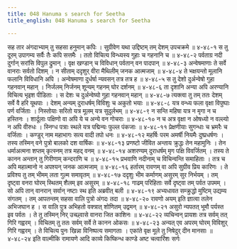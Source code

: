 ```yaml
---
title: 048 Hanuma s search for Seetha
title_english: 048 Hanuma s search for Seetha

---
```

<div class="audioEmbed"  caption="श्रीराम-हरिसीताराममूर्ति-घनपाठिभ्यां वचनम्" src="https://archive.org/download/Ramayana-recitation-Sriram-harisItArAmamUrti-Ghanapaati-v2/Kanda_4/Kanda_4_KSK-048-Vindhye_Sita_Anveshana.mp3"></div>
सह तार अंगदाभ्याम् तु सहसा हनुमान् कपिः ।  
सुग्रीवेण यथा उद्दिष्टम् तम् देशम् उपचक्रमे ॥ ४-४८-१  
स तु दूरम् उपागम्य सर्वैः तैः कपि सत्तमैः ।  
ततो विचित्य विन्ध्यस्य गुहाः च गहनानि च ॥ ४-४८-२  
पर्वताग्र नदी दुर्गान् सरांसि विपुल द्रुमान् ।  
वृक्ष खण्डान् च विविधान् पर्वतान् वन पादपान् ॥ ४-४८-३  
अन्वेषमाणाः ते सर्वे वानराः सर्वतो दिशम् ।  
न सीताम् ददृशुर् वीरा मैथिलीम् जनक आत्मजाम् ॥ ४-४८-४  
ते भक्षयन्तो मूलानि फलानि विविधानि अपि ।  
अन्वेषमाणा दुर्धर्षा न्यवसन् तत्र तत्र ह ॥ ४-४८-५  
स तु देशो दुर्अन्वेषो गुहा गहनवान् महान् ।  
निर्जलम् निर्जनम् शून्यम् गहनम् घोर दर्शनम् ॥ ४-४८-६  
ता दृशानि अन्या अपि अरण्यानि विचित्य भृइश पीडिताः ।  
स देशः च दुर्अन्वेष्यो गुहा गहनवान् महान् ॥ ४-४८-७  
त्यक्त्वा तु तम् ततः देशम् सर्वे वै हरि यूथपाः ।  
देशम् अन्यम् दुराधर्षम् विविशुः च अकुतो भयाः ॥ ४-४८-८  
यत्र वन्ध्य फला वृक्षा विपुष्पाः पर्ण वर्जिताः ।  
निस्तोयाः सरितो यत्र मूलम् यत्र सुदुर्लभम् ॥ ४-४८-९  
न सन्ति महिषा यत्र न मृगा न च हस्तिनः ।  
शार्दूलाः पक्षिणो वा अपि ये च अन्ये वन गोचराः ॥ ४-४८-१०  
न च अत्र वृक्षा न ओषध्यो न वल्ल्यो न अपि वीरुधः ।  
स्निग्ध पत्राः स्थले यत्र पद्मिन्यः फुल्ल पंकजाः ॥ ४-४८-११  
प्रेक्षणीयाः सुगन्धाः च भ्रमरैः च वर्जिताः ।  
कण्डुर् नाम महाभागः सत्य वादी तपो धनः ॥ ४-४८-१२  
महर्षिः परम अमर्षी नियमैः दुष्प्रधर्षणः ।  
तस्य तस्मिन् वने पुत्रो बालको दश वार्षिकः ॥ ४-४८-१३  
प्रणष्टो जीवित अन्ताय क्रुद्धः तेन महामुनिः ।  
तेन धर्माअत्मना शप्तम् कृत्स्नम् तत्र महद् वनम् ॥ ४-४८-१४  
अशरण्यम् दुराधर्षम् मृग पक्षि विवर्जितम् ।  
तस्य ते कानन अन्तान् तु गिरीणाम् कन्दराणि च ॥ ४-४८-१५  
प्रभवाणि नदीनाम् च विचिन्वन्ति समाहिताः ।  
तत्र च अपि महात्मानो न अपश्यन् जनक आत्मजाम् ॥ ४-४८-१६  
हर्तारम् रावणम् वा अपि सुग्रीव प्रिय कारिणः ।  
ते प्रविश्य तु तम् भीमम् लता गुल्म समावृतम् ॥ ४-४८-१७  
ददृशुः भीम कर्माणम् असुरम् सुर निर्भयम् ।  
तम् दृष्ट्वा वनरा घोरम् स्थितम् शैलम् इव असुरम् ॥ ४-४८-१८  
गाढम् परिहिताः सर्वे दृष्ट्वा तम् पर्वत उपमम् ।  
सो अपि तान् वानरान् सर्वान् नष्टाः स्थ इति अब्रवीत् बली ॥ ४-४८-१९  
अभ्यधावत सम्क्रुद्धो मुष्टिम् उद्यम्य संगतम् ।  
तम् आपतन्तम् सहसा वालि पुत्रो अंगदः तदा ॥ ४-४८-२०  
रावणो अयम् इति ज्ञात्वा तलेन अभिजघान ह ।  
स वालि पुत्र अभिहतो वक्त्रात् शोणितम् उद्वमन् ॥ ४-४८-२१  
असुरो न्यपतत् भूमौ पर्यस्त इव पर्वतः ।  
ते तु तस्मिन् निर् उच्छ्वासे वानरा जित काशिनः ॥ ४-४८-२२  
व्यचिन्वन् प्रायशः तत्र सर्वम् तत् गिरि गह्वरम् ।  
विचितम् तु ततः सर्वम् सर्वे ते कानन ओकसः ॥ ४-४८-२३  
अन्यत् एव अपरम् घोरम् विविशुर् गिरि गह्वरम् ।  
ते विचित्य पुनः खिन्ना विनिष्पत्य समागताः ।  
एकांते वृक्ष मूले तु निषेदुर् दीन मानसाः ॥ ४-४८-२४  
इति वाल्मीकि रामायणे आदि काव्ये किष्किन्ध काण्डे अष्ट चत्वारिंशः सर्गः